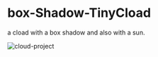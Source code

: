 # box-Shadow-TinyCload
a cload with a box shadow and also with a sun.



![cloud-project](https://github.com/Amirmmolazemi/box-Shadow-TinyCload/assets/109843748/bbfc3947-3628-4206-ae10-8b68f34a79a0)
